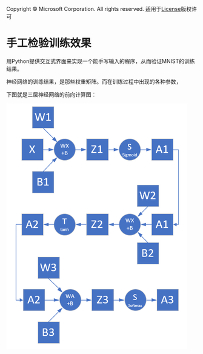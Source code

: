 Copyright © Microsoft Corporation. All rights reserved.
  适用于[License](https://github.com/Microsoft/ai-edu/blob/master/LICENSE.md)版权许可

# 手工检验训练效果

用Python提供交互式界面来实现一个能手写输入的程序，从而验证MNIST的训练结果。

神经网络的训练结果，是那些权重矩阵。而在训练过程中出现的各种参数，

下图就是三层神经网络的前向计算图：

<img src='./Images/11/forward3.png'/>



